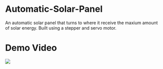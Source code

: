 # Automatic-Solar-Panel
An automatic solar panel that turns to where it receive the maxium amount of solar energy. Built using a stepper and servo motor. 

# Demo Video

![](https://github.com/blueishfiend692/Automatic-Solar-Panel/blob/main/ezgif.com-optimize.gif)

